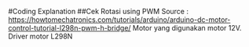 #Coding Explanation
##Cek Rotasi using PWM
	Source	: https://howtomechatronics.com/tutorials/arduino/arduino-dc-motor-control-tutorial-l298n-pwm-h-bridge/
	Motor yang digunakan motor 12V. Driver motor L298N